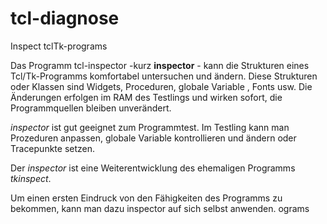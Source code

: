 # tcl-diagnose

Inspect tclTk-programs

Das Programm tcl-inspector -kurz **inspector** - kann die Strukturen eines Tcl/Tk-Programms komfortabel untersuchen und ändern. Diese Strukturen oder Klassen sind Widgets, Proceduren, globale Variable , Fonts usw. Die Änderungen erfolgen im RAM des Testlings und wirken sofort, die Programmquellen bleiben unverändert.

*inspector* ist gut geeignet zum Programmtest.
Im Testling kann man Prozeduren anpassen, globale Variable kontrollieren und ändern oder Tracepunkte setzen.

Der *inspector* ist eine Weiterentwicklung des ehemaligen Programms _tkinspect_.


Um einen ersten Eindruck von den Fähigkeiten des Programms zu bekommen, kann man dazu inspector auf sich selbst anwenden.
ograms
